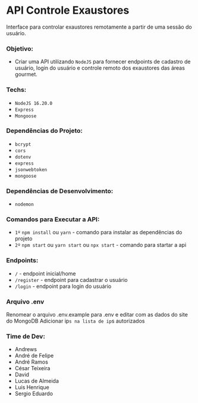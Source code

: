 # API Controle Exaustores
Interface para controlar exaustores remotamente a partir de uma sessão do usuário.

### Objetivo:
- Criar uma API utilizando `NodeJS` para fornecer endpoints de cadastro de usuário,
  login do usuário e controle remoto dos exaustores das áreas gourmet.

### Techs:
- `NodeJS 16.20.0`
- `Express`
- `Mongoose`

### Dependências do Projeto:
- `bcrypt`
- `cors`
- `dotenv`
- `express`
- `jsonwebtoken`
- `mongoose`

### Dependências de Desenvolvimento:
- `nodemon`

### Comandos para Executar a API:
- `1º` `npm install` ou `yarn` - comando para instalar as dependências do projeto
- `2º` `npm start` ou `yarn start` ou `npx start` - comando para startar a api

### Endpoints:
- `/` - endpoint inicial/home
- `/register` - endpoint para cadastrar o usuário
- `/login` - endpoint para login do usuário

### Arquivo .env
Renomear o arquivo .env.example para .env e editar com as dados do site do MongoDB
Adicionar ip`s na lista de ip`s autorizados

### Time de Dev:
- Andrews
- André de Felipe
- André Ramos
- César Teixeira
- David
- Lucas de Almeida
- Luis Henrique
- Sergio Eduardo
